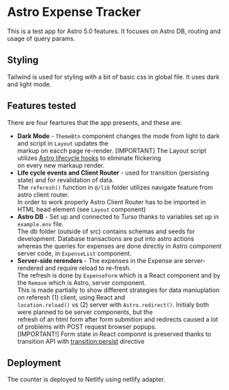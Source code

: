 # Astro Expense Tracker

This is a test app for Astro 5.0 features. It focuses on Astro DB, routing and usage of query params.

## Styling

Tailwind is used for styling with a bit of basic css in global file. It uses dark and light mode.

## Features tested

There are four feartures that the app presents, and these are:

- **Dark Mode** - `ThemeBtn` component changes the mode from light to dark and script in `Layout` updates the \
  markup on eacch page re-render. [IMPORTANT] The Layout script utilizes [Astro lifecycle hooks](https://docs.astro.build/en/guides/view-transitions/#astroafter-swap) to eliminate flickering \
  on every new markaup render.
- **Life cycle events and Client Router** - used for transition (persisting state) and for revalidation of data. \
  The `referesh()` function in `@/lib` folder utilizes navigate feature from astro client router. \
  In order to work properly Astro Client Router has to be imported in HTML head element (see `Layout` component)
- **Astro DB** - Set up and connected to Turso thanks to variables set up in `example.env` file. \
  The db folder (outside of src) contains schemas and seeds for development. Database transactions are put into astro actions \
  whereas the queries for expenses are done directly in Astro component server code, in `ExpenseList` component.
- **Server-side rerenders** - The expenses in the Expense are server-rendered and require reload to re-fresh. \
  The refresh is done by `ExpenseForm` which is a React component and by the `Remove` which is Astro, server component.\
  This is made partially to show different strategies for data maniuplation on referesh (1) client, using React and \
  `location.reload()` vs (2) server with `Astro.redirect()`. Initialy both were planned to be server components, but the\
  refresh of an html form after form submition and redirects caused a lot of problems with POST request browser popups. \
  [IMPORTANT!] Form state in React componnt is preserved thanks to transition API with [transition:persist](https://docs.astro.build/en/guides/view-transitions/#maintaining-state) directive

## Deployment

The counter is deployed to Netlify using netlify adapter.
